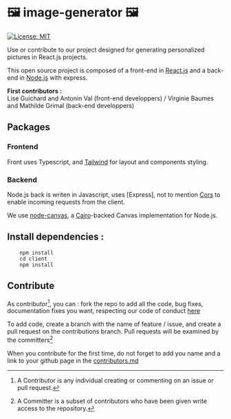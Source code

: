 #  🖼 image-generator 🖼 

[![License: MIT](https://img.shields.io/badge/License-MIT-green.svg)](https://opensource.org/licenses/MIT)

Use or contribute to our project designed for generating personalized pictures in React.js projects.

This open source project is composed of a front-end in [React.js](https://fr.reactjs.org) and a back-end in [Node.js](https://nodejs.org/en/) with express.

**First contributors :**<br/>
Lise Guichard and Antonin Val (front-end developpers) / Virginie Baumes and Mathilde Grimal (back-end developpers)

## Packages

### Frontend
Front uses Typescript, and [Tailwind](https://tailwindcss.com) for layout and components styling.

### Backend

Node.js back is writen in Javascript, uses [Express], not to mention [Cors](https://expressjs.com/en/resources/middleware/cors.html) to enable incoming requests from the client.

We use [node-canvas](https://github.com/Automattic/node-canvas), a [Cairo](https://cairographics.org)-backed Canvas implementation for Node.js.

## Install dependencies :

```
    npm install
    cd client 
    npm install
```

## Contribute

As contributor[^1], you can : fork the repo to add all the code, bug fixes, documentation fixes you want, respecting our code of conduct [here](CODE_OF_CONDUCT.md)

To add code, create a branch with the name of feature / issue, and create a pull request on the contributions branch. Pull requests will be examined by the committers[^2]

When you contribute for the first time, do not forget to add you name and a link to your github page in the [contributors.md](contributors.md)

[^1]: A Contributor is any individual creating or commenting on an issue or pull request.
[^2]: A Committer is a subset of contributors who have been given write access to the repository.


